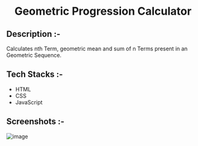 # <p align="center">Geometric Progression Calculator</p>

## Description :-

Calculates nth Term, geometric mean and sum of n Terms present in an Geometric Sequence.

## Tech Stacks :-

- HTML
- CSS
- JavaScript

## Screenshots :-

![image](https://github.com/Rakesh9100/CalcDiverse/assets/73993775/807e47af-1e43-4d5e-a0fe-5bae8f3e2488)
